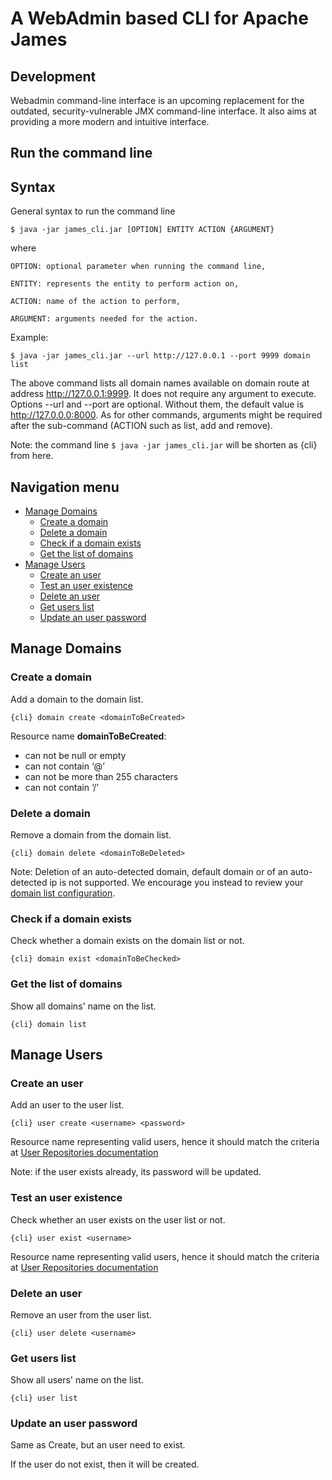 # A WebAdmin based CLI for Apache James

## Development

Webadmin command-line interface is an upcoming replacement for the outdated, security-vulnerable JMX command-line interface. It also aims at providing a more modern and intuitive interface.

## Run the command line

## Syntax

General syntax to run the command line

```   
$ java -jar james_cli.jar [OPTION] ENTITY ACTION {ARGUMENT}
```

where

    OPTION: optional parameter when running the command line,
  
    ENTITY: represents the entity to perform action on,
  
    ACTION: name of the action to perform,
  
    ARGUMENT: arguments needed for the action.

Example: 
```
$ java -jar james_cli.jar --url http://127.0.0.1 --port 9999 domain list
```

The above command lists all domain names available on domain route at address http://127.0.0.1:9999. 
It does not require any argument to execute. Options --url and --port are optional. Without them, the default value is http://127.0.0.0:8000.
As for other commands, arguments might be required after the sub-command (ACTION such as list, add and remove).

Note: the command line ```$ java -jar james_cli.jar``` will be shorten as {cli} from here.

## Navigation menu

- [Manage Domains](#manage-domains)
   - [Create a domain](#create-a-domain)
   - [Delete a domain](#delete-a-domain)
   - [Check if a domain exists](#check-if-a-domain-exists)
   - [Get the list of domains](#get-the-list-of-domains)
- [Manage Users](#manage-users) 
   - [Create an user](#create-a-user)
   - [Test an user existence](#test-a-user-existence)
   - [Delete an user](#delete-a-user)
   - [Get users list](#get-users-list)
   - [Update an user password](#update-a-user-password)

## Manage Domains

### Create a domain
Add a domain to the domain list.
```
{cli} domain create <domainToBeCreated>
```
Resource name **domainToBeCreated**:

- can not be null or empty
- can not contain ‘@’
- can not be more than 255 characters
- can not contain ‘/’

### Delete a domain

Remove a domain from the domain list.
```
{cli} domain delete <domainToBeDeleted>
```
Note: Deletion of an auto-detected domain, default domain or of an auto-detected ip is not supported. We encourage you instead to review your [domain list configuration](https://james.apache.org/server/config-domainlist.html).

### Check if a domain exists
Check whether a domain exists on the domain list or not.
```
{cli} domain exist <domainToBeChecked>
```

### Get the list of domains
Show all domains' name on the list.
```
{cli} domain list
```



## Manage Users

### Create an user

Add an user to the user list.
```
{cli} user create <username> <password>
```
Resource name <username> representing valid users, hence it should match the criteria at [User Repositories documentation](https://james.apache.org/server/config-users.html)

Note: if the user exists already, its password will be updated.

### Test an user existence

Check whether an user exists on the user list or not.
```
{cli} user exist <username>
```
Resource name <username> representing valid users, hence it should match the criteria at [User Repositories documentation](https://james.apache.org/server/config-users.html)

### Delete an user

Remove an user from the user list.
```
{cli} user delete <username>
```

### Get users list

Show all users' name on the list.

```
{cli} user list
```

### Update an user password
Same as Create, but an user need to exist.

If the user do not exist, then it will be created.


